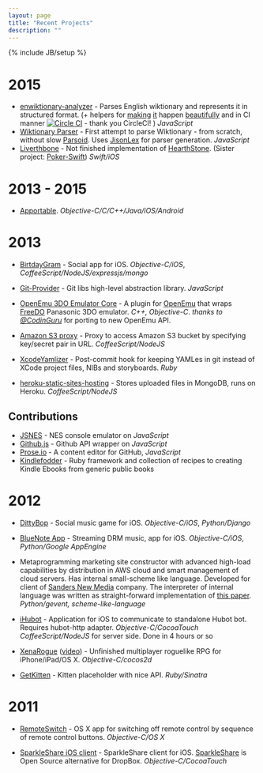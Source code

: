 ```yaml
---
layout: page
title: "Recent Projects"
description: ""
---
```

{% include JB/setup %}

# 2015
 - <i class="icon-github"></i> [enwiktionary-analyzer](https://github.com/darvin/enwiktionary-analyzer) - Parses English wiktionary and represents it in structured format. (+ helpers for [making](https://github.com/darvin/wiktionary-to-mongo) [it](https://github.com/darvin/wiktionary-to-mongo-analyzer) happen [beautifully](https://enwiktionary-analyzer.herokuapp.com/) and in CI manner [![Circle CI](https://circleci.com/gh/darvin/wiktionary-to-mongo-analyzer.svg?style=svg)](https://circleci.com/gh/darvin/wiktionary-to-mongo-analyzer) - thank you CircleCI! ) _JavaScript_
 - <i class="icon-github"></i> [Wiktionary Parser](https://github.com/darvin/wiktionary-parser) - First attempt to parse Wiktionary - from scratch, without slow [Parsoid](https://github.com/wikimedia/parsoid). Uses [JisonLex](https://github.com/zaach/jison-lex) for parser generation.  _JavaScript_
 - <i class="icon-github"></i> [Liverthbone](https://github.com/darvin/liverthbone) - Not finished implementation of [HearthStone](http://us.battle.net/hearthstone/). (Sister project: [Poker-Swift](https://github.com/darvin/Poker-Swift))  _Swift/iOS_

# 2013 - 2015

  - <i class="icon-usd"></i> [Apportable](http://www.apportable.com/). _Objective-C/C/C++/Java/iOS/Android_


# 2013

 - <i class="icon-usd"></i> [BirtdayGram](https://itunes.apple.com/nz/app/birthdaygram-social-birthday/id640347484?mt=8) - Social app for iOS. _Objective-C/iOS_, _CoffeeScript/NodeJS/expressjs/mongo_

 - <i class="icon-github"></i> [Git-Provider](https://github.com/darvin/git-provider) - Git libs high-level abstraction library. _JavaScript_

 - <i class="icon-github"></i> [OpenEmu 3DO Emulator Core](https://github.com/CodinGuru/FreeDO-Core) - A plugin for [OpenEmu](http://openemu.org/) that wraps [FreeDO](http://www.freedo.org/) Panasonic 3DO emulator. _C++, Objective-C_. _thanks to [@CodinGuru](https://github.com/CodinGuru)_ for porting to new OpenEmu API.

 - <i class="icon-github"></i> [Amazon S3 proxy](https://github.com/darvin/heroku-s3-proxy) - Proxy to access Amazon S3 bucket by specifying key/secret pair in URL. _CoffeeScript/NodeJS_

 - <i class="icon-github"></i> [XcodeYamlizer](https://github.com/darvin/xcode-yamlizer) - Post-commit hook for keeping YAMLes in git instead of XCode project files, NIBs and storyboards. _Ruby_

 - <i class="icon-github"></i> [heroku-static-sites-hosting](https://github.com/darvin/heroku-static-sites-hosting) - Stores uploaded files in MongoDB, runs on Heroku. _CoffeeScript/NodeJS_


## Contributions

 - <i class="icon-github"></i> [JSNES](https://github.com/darvin/jsnes) - NES console emulator on _JavaScript_
 - <i class="icon-github"></i> [Github.js](https://github.com/darvin/github) - Github API wrapper on _JavaScript_
 - <i class="icon-github"></i> [Prose.io](https://github.com/darvin/prose) - A content editor for GitHub, _JavaScript_
 - <i class="icon-github"></i> [Kindlefodder](https://github.com/darvin/kindlefodder) - Ruby framework and collection of recipes to creating Kindle Ebooks from generic public books

# 2012
 - <i class="icon-usd"></i> [DittyBop](http://dittybop.com/) - Social music game for iOS. _Objective-C/iOS_, _Python/Django_

 - <i class="icon-usd"></i> [BlueNote App](https://itunes.apple.com/us/app/blue-note-by-groovebug/id541745912?mt=8) - Streaming DRM music, app for iOS. _Objective-C/iOS_, _Python/Google AppEngine_

 - <i class="icon-usd"></i> Metaprogramming marketing site constructor with advanced high-load capabilities by distribution in AWS cloud and smart management of cloud servers. Has internal small-scheme like language. Developed for client of [Sanders New Media](http://www.sandersnewmedia.com/) company. The interpreter of internal language was written as straight-forward implementation of [this paper](http://sisc-scheme.org/sisc.pdf). _Python/gevent, scheme-like-language_

 - <i class="icon-github"></i> [iHubot](http://darvin.github.com/iHubot/) - Application for iOS to communicate to standalone Hubot bot. Requires hubot-http adapter. _Objective-C/CocoaTouch_ _CoffeeScript/NodeJS_ for server side. Done in 4 hours or so
 
 - <i class="icon-github"></i> [XenaRogue](https://github.com/darvin/XenaRogue) ([video](http://www.youtube.com/watch?v=VkX1bHoHHaw)) - Unfinished multiplayer roguelike RPG for iPhone/iPad/OS X. _Objective-C/cocos2d_

 - <i class="icon-github"></i> [GetKitten](https://github.com/darvin/getkitten) - Kitten placeholder with nice API. _Ruby/Sinatra_



# 2011

 - <i class="icon-github"></i> [RemoteSwitch](https://github.com/darvin/RemoteSwitch) - OS X app for switching off remote control by sequence of remote control buttons. _Objective-C/OS X_

 - <i class="icon-github"></i> [SparkleShare iOS client](https://github.com/darvin/SparkleShare-iOS/) - SparkleShare client for iOS. [SparkleShare](http://sparkleshare.org) is Open Source alternative for DropBox. _Objective-C/CocoaTouch_

